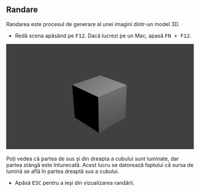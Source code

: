 ## Randare

Randarea este procesul de generare al unei imagini dintr-un model 3D.

+ Redă scena apăsând pe <kbd>F12</kbd>. Dacă lucrezi pe un Mac, apasă <kbd>FN + F12</kbd>.

![Imagine randată](images/render.png)

Poți vedea că partea de sus și din dreapta a cubului sunt luminate, dar partea stângă este întunecată. Acest lucru se datorează faptului că sursa de lumină se află în partea dreaptă sus a cubului.

+ Apăsă <kbd>ESC</kbd> pentru a ieși din vizualizarea randării.